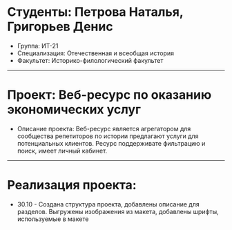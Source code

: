 # Студенты: Петрова Наталья, Григорьев Денис
- Группа: ИТ-21
- Специализация: Отечественная и всеобщая история
- Факультет: Историко-филологический факультет
---
# Проект: Веб-ресурс по оказанию экономических услуг
- Описание проекта: Веб-ресурс является агрегатором для сообщества репетиторов по истории предлагают услуги для потенциальных клиентов. Ресурс поддерживате фильтрацию и поиск, имеет личный кабинет. 
---
# Реализация проекта: 
- 30.10 - Создана структура проекта, добавлены описание для разделов. Выгружены изображения из макета, добавлены шрифты, используемые в макете